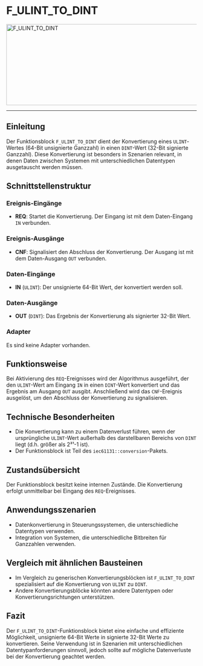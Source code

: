 # F_ULINT_TO_DINT

<img width="1453" height="214" alt="F_ULINT_TO_DINT" src="https://github.com/user-attachments/assets/0a9c4fad-0e7e-45ea-a121-a14bf7015759" />

* * * * * * * * * *
## Einleitung
Der Funktionsblock `F_ULINT_TO_DINT` dient der Konvertierung eines `ULINT`-Wertes (64-Bit unsignierte Ganzzahl) in einen `DINT`-Wert (32-Bit signierte Ganzzahl). Diese Konvertierung ist besonders in Szenarien relevant, in denen Daten zwischen Systemen mit unterschiedlichen Datentypen ausgetauscht werden müssen.

## Schnittstellenstruktur

### **Ereignis-Eingänge**
- **REQ**: Startet die Konvertierung. Der Eingang ist mit dem Daten-Eingang `IN` verbunden.

### **Ereignis-Ausgänge**
- **CNF**: Signalisiert den Abschluss der Konvertierung. Der Ausgang ist mit dem Daten-Ausgang `OUT` verbunden.

### **Daten-Eingänge**
- **IN** (`ULINT`): Der unsignierte 64-Bit Wert, der konvertiert werden soll.

### **Daten-Ausgänge**
- **OUT** (`DINT`): Das Ergebnis der Konvertierung als signierter 32-Bit Wert.

### **Adapter**
Es sind keine Adapter vorhanden.

## Funktionsweise
Bei Aktivierung des `REQ`-Ereignisses wird der Algorithmus ausgeführt, der den `ULINT`-Wert am Eingang `IN` in einen `DINT`-Wert konvertiert und das Ergebnis am Ausgang `OUT` ausgibt. Anschließend wird das `CNF`-Ereignis ausgelöst, um den Abschluss der Konvertierung zu signalisieren.

## Technische Besonderheiten
- Die Konvertierung kann zu einem Datenverlust führen, wenn der ursprüngliche `ULINT`-Wert außerhalb des darstellbaren Bereichs von `DINT` liegt (d.h. größer als 2³¹-1 ist).
- Der Funktionsblock ist Teil des `iec61131::conversion`-Pakets.

## Zustandsübersicht
Der Funktionsblock besitzt keine internen Zustände. Die Konvertierung erfolgt unmittelbar bei Eingang des `REQ`-Ereignisses.

## Anwendungsszenarien
- Datenkonvertierung in Steuerungssystemen, die unterschiedliche Datentypen verwenden.
- Integration von Systemen, die unterschiedliche Bitbreiten für Ganzzahlen verwenden.

## Vergleich mit ähnlichen Bausteinen
- Im Vergleich zu generischen Konvertierungsblöcken ist `F_ULINT_TO_DINT` spezialisiert auf die Konvertierung von `ULINT` zu `DINT`.
- Andere Konvertierungsblöcke könnten andere Datentypen oder Konvertierungsrichtungen unterstützen.

## Fazit
Der `F_ULINT_TO_DINT`-Funktionsblock bietet eine einfache und effiziente Möglichkeit, unsignierte 64-Bit Werte in signierte 32-Bit Werte zu konvertieren. Seine Verwendung ist in Szenarien mit unterschiedlichen Datentypanforderungen sinnvoll, jedoch sollte auf mögliche Datenverluste bei der Konvertierung geachtet werden.
